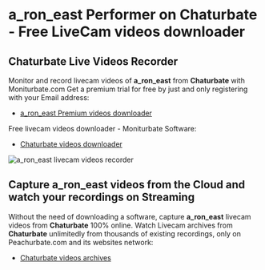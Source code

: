 # a_ron_east Performer on Chaturbate - Free LiveCam videos downloader

## Chaturbate Live Videos Recorder

Monitor and record livecam videos of **a_ron_east** from **Chaturbate** with Moniturbate.com
Get a premium trial for free by just and only registering with your Email address:
* [a_ron_east Premium videos downloader](https://moniturbate.com/request-demo-licence-key.html)

Free livecam videos downloader - Moniturbate Software:
* [Chaturbate videos downloader](https://moniturbate.com/moniturbate-download-software.html)

![a_ron_east livecam videos recorder](https://peachurnet.com/templates/moniturbate-software.png)


## Capture a_ron_east videos from the Cloud and watch your recordings on Streaming

Without the need of downloading a software, capture **a_ron_east** livecam videos from **Chaturbate** 100% online.
Watch Livecam archives from **Chaturbate** unlimitedly from thousands of existing recordings, only on Peachurbate.com and its websites network:
* [Chaturbate videos archives](https://peachurnet.com/)